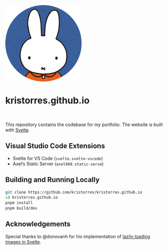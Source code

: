 <p>
    <img src="static/images/miffy-rounded.png" width="240" alt="A circular logo featuring Miffy in front of a blue background." />
</p>

kristorres.github.io
====================

<p>
    <img src="https://img.shields.io/badge/Svelte-3-ff3e00?style=for-the-badge&logo=svelte" alt="" />
</p>

This repository contains the codebase for my portfolio. The website is built
with [Svelte](https://svelte.dev).

Visual Studio Code Extensions
-----------------------------

  * Svelte for VS Code (`svelte.svelte-vscode`)
  * Axel’s Static Server (`axel669.static-serve`)

Building and Running Locally
----------------------------

```sh
git clone https://github.com/kristorres/kristorres.github.io
cd kristorres.github.io
pnpm install
pnpm build/dev
```

Acknowledgements
----------------

Special thanks to @donovanh for his implementation of
[lazily loading images in Svelte](https://css-tricks.com/lazy-loading-images-in-svelte).
